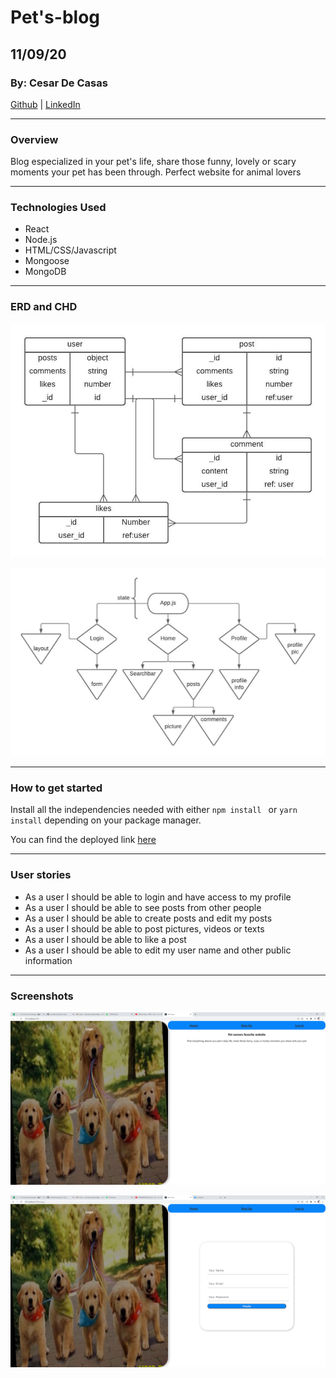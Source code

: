 # Pet's-blog

## 11/09/20

### By: Cesar De Casas

[Github](https://github.com/cesardecasas) | [LinkedIn](https://www.linkedin.com/in/cesardecasas/)

***

### Overview

Blog especialized in your pet's life, share those funny, lovely or scary moments your pet has been through. Perfect website for animal lovers

***

### Technologies Used 

* React
* Node.js
* HTML/CSS/Javascript
* Mongoose
* MongoDB

***

### ERD and CHD

![ERD](./readImgs/ERD.jpeg)

![CHD](./readImgs/CHD.jpeg)

***

### How to get started

Install all the independencies needed with either ```npm install ``` or ``` yarn install ``` depending on your package manager.

You can find the deployed link [here]()

***


### User stories

* As a user I should be able to login and have access to my profile
* As a user I should be able to see posts from other people  
* As a user I should be able to create posts and edit my posts
* As a user I should be able to post pictures, videos or texts
* As a user I should be able to like a post 
* As a user I should be able to edit my user name and other public information

***

### Screenshots

![home](./readImgs/1.png)

![Singup](./readImgs/2.png)